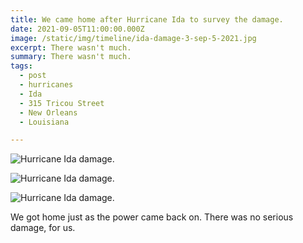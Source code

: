 ```yaml
---
title: We came home after Hurricane Ida to survey the damage.
date: 2021-09-05T11:00:00.000Z
image: /static/img/timeline/ida-damage-3-sep-5-2021.jpg
excerpt: There wasn't much.
summary: There wasn't much.
tags:
  - post 
  - hurricanes
  - Ida
  - 315 Tricou Street
  - New Orleans
  - Louisiana

---
```


![Hurricane Ida damage.](/static/img/timeline/ida-damage-1-sep-5-2021.jpg)

![Hurricane Ida damage.](/static/img/timeline/ida-damage-2-sep-5-2021.jpg)

![Hurricane Ida damage.](/static/img/timeline/ida-damage-3-sep-5-2021.jpg)

We got home just as the power came back on. There was no serious damage, for us.

